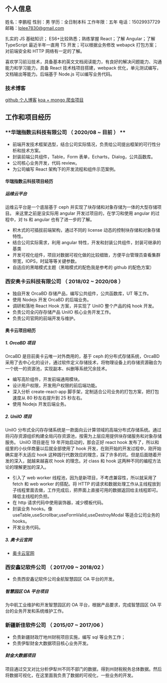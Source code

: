## 个人信息

姓名：李鹏程 性别：男
学历：全日制本科 工作年限：五年
电话：15029937729 邮箱：lplee7830@gmail.com

扎实的 JS 基础知识； ES6+比较熟悉；熟练掌握 React；了解 Angular；了解 TypeScript 最近半年一直用 TS 开发；可以根据业务修改 webapck 打包方案；对前端安全和 HTTP 网络有一定的了解。

喜欢学习前沿技术，具备基本的英文文档阅读能力，有良好的解决问题能力、沟通能力和学习能力，具备 React 技术栈项目搭建，webpack 优化，单元测试编写，文档输出等能力。后端基于 Node.js 可以编写业务代码。

### 技术博客

[github 个人博客](https://github.com/XJawher/blog)
[koa + mongo 爬虫项目](https://github.com/XJawher/spiderForNode)

## 工作和项目经历

### **华瑞指数云科技有限公司 （ 2020/08 ~ 目前 ） **

- 前端开发技术框架选型，结合公司实际情况，负责给公司提出框架的可行性分析和技术方案。
- 封装前端公共组件，Table，Form 表单，Echarts，Dialog，公共函数库。
- 公司核心业务开发，代码 review。
- 为公司编写 React 架构下的开发流程和组件示范案例。

#### 华瑞指数云科技项目经历

##### 运维云平台

运维云平台是一个底层基于 ceph 并实现了块存储和对象存储为一体的大型存储项目。
来这里之前是没实际用 angular 开发过项目的，在学习和使用 angular 的过程中，对 ts 和 angular 也有了进一步的了解。

- 积木式的可插拔前端架构，通过不同的 license 动态的控制块存储和对象存储特性。
- 结合公司实际需求，利用 angular 特性，开发和封装公共组件，封装可继承的基类
- 开发可视化组件，项目对数据可视化做的比较细致，方便平台管理员查看集群带宽，IOPS，时延等等关键参数。
- 自适应的黑暗模式主题（黑暗模式的配色我是参考的 github 的配色方案）

### **西安奥卡云科技有限公司 （ 2018/02 ~ 2020/08 ）** 

- 独自开发 OrcaBD 存储产品，编写公共组件，公共函数库，UT 等工作。
- 使用 Nodejs 开发 OrcaBD 的后端业务。
- 调研和落地 React Hook 方案，并实现了 UniIO 整个产品的纯 hook 开发。
- 负责公司全闪存存储产品 UniIO 核心业务开发工作。
- 负责公司官网的前端开发与维护。

#### 奥卡云项目经历

##### 1. OrcaBD 项目

OrcaBD 是目前奥卡云唯一对外商用的，基于 ceph 的分布式存储系统，OrcaBD 采用了去中心化的设计，通过软件定义存储技术，将物理设备上的存储资源融合为一个统一的资源池，实现副本、纠删等系统冗余技术。

- 编写高阶组件，开发前端通用模块。
- 设计用户权限，开发用户权限的前后端功能。
- 深入分析 create-react-app 脚手架，定制适合公司业务的打包方案，把打包速度从 80 秒左右提升到 25 秒左右。
- 使用 Nodejs 开发后端业务。

##### 2. UniIO 项目

UniIO 分布式全闪存存储系统是一款面向云计算领域的高端分布式存储系统。通过将闪存资源组织构建全局闪存资源池，按需为上层应用提供块存储服务和对象存储服务。
UniIO 项目是在 19 年开始启动的，那会正好 react hook 发布了，所以和组里的小伙伴商量以后就全部使用了 hook 开发，在刚开始的开发过程中，刚开始确实是不太适应 hook 这种践行代数效应的理念，踩了许多的坑。但是后面随着开发的深入，就越来越喜欢 hook 的理念。对 class 和 hook 这两种不同的编程方法论的理解更加的深入。

- 引入了 web worker 线程池，因为是新项目，不考虑兼容性，所以就采用了 fetch 和 web worker 的搭配。将 HTTP 的请求和数据处理工作从主线程放到子线程里面去做，工作完成后，把界面上直接可用的数据返回给主线程即可。降低主线程的负担。
- 在 http 请求代码中使用装饰器，减少模板代码。
- 封装业务 hooks。像 useTable,useScrollbar,useFormValid,useDestroyModal 等适合公司业务的 hooks。
- 开发业务代码。

##### 3. 奥卡云官网

- [奥卡云官网](https://www.orcadt.com/#/home)

### **西安鑫记软件公司 （ 2017/09 ~ 2018/02 ）**

- 负责西安鑫记软件公司金航智慧园区 OA 平台的开发。

##### 智慧园区 OA 平台项目

为中航工业维护和开发智慧园区的 OA 平台，根据产品要求，完成智慧园区 OA 平台的业务开发和系统维护工作。

### **新疆新佳软件公司 （ 2015/07 ~ 2017/06 ）**

- 负责新疆财政厅地州财税项目实施，编写 sql 等业务工作；
- 负责伊犁财金大数据项目核心业务开发。

##### 财金大数据项目

项目通过交叉对比分析伊犁州不同不部门的数据，得到州财税税务总体数据。然后将数据可视化，在这里面我负责了数据的可视化，一些业务的开发。
